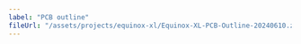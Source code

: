 ```yaml
---
label: "PCB outline"
fileUrl: "/assets/projects/equinox-xl/Equinox-XL-PCB-Outline-20240610.zip"
---
```

